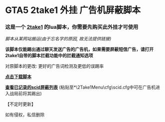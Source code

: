 # GTA5 2take1 外挂 广告机屏蔽脚本

### 这是一个 [2take1](https://gta.2take1.menu/) 的lua脚本，你需要先购买此外挂才可使用

*脚本从某网站搬运(由于忘名字的原因, 故无法提供链接)*

**该脚本仅能踢出通过聊天发送广告的广告机，如果需要屏蔽短信广告，请打开2take1自带的脚本拦截功能中的拦截通知选项**

对原脚本的更改: 更好的广告词检测及更低的误踢率

**[点击下载脚本](https://github.com/ender-zhao/GTA5-2take1-KickADS-bot-LuaScript/releases/download/script/ADS-Blocker-CN.lua)**

**[查看已记录的scid屏蔽列表](https://github.com/ender-zhao/GTA5-2take1-KickADS-bot-LuaScript/blob/main/scid.cfg)** (粘贴至*\2Take1Menu\cfg\scid.cfg中可在广告机进入战局前将其踢出)

【不定时更新】

如有侵权，私信删除
